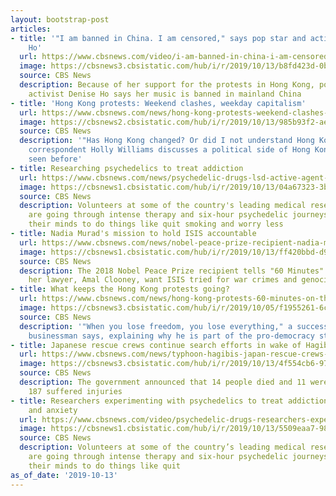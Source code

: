 ```yaml
---
layout: bootstrap-post
articles:
- title: '"I am banned in China. I am censored," says pop star and activist Denise
    Ho'
  url: https://www.cbsnews.com/video/i-am-banned-in-china-i-am-censored-says-pop-star-and-activist-denise-ho/
  image: https://cbsnews3.cbsistatic.com/hub/i/r/2019/10/13/b8fd423d-0bb8-4074-985c-8497cbf4e6eb/thumbnail/1200x630/166fc7c9876be486b004fd039e0852fe/hongkongextra1-10-1951246-640x360.jpg
  source: CBS News
  description: Because of her support for the protests in Hong Kong, pop star and
    activist Denise Ho says her music is banned in mainland China
- title: 'Hong Kong protests: Weekend clashes, weekday capitalism'
  url: https://www.cbsnews.com/news/hong-kong-protests-weekend-clashes-weekday-capitalism-60-minutes-2019-10-13/
  image: https://cbsnews2.cbsistatic.com/hub/i/r/2019/10/13/985b93f2-ae5e-4423-974e-bea37683c6d2/thumbnail/1200x630/28aa5d31cf2846479244d3070364455b/ot-hongkong.jpg
  source: CBS News
  description: '"Has Hong Kong changed? Or did I not understand Hong Kong?" Foreign
    correspondent Holly Williams discusses a political side of Hong Kong she hadn''t
    seen before'
- title: Researching psychedelics to treat addiction
  url: https://www.cbsnews.com/news/psychedelic-drugs-lsd-active-agent-in-magic-mushrooms-to-treat-addiction-depression-anxiety-60-minutes-2019-10-13/
  image: https://cbsnews1.cbsistatic.com/hub/i/r/2019/10/13/04a67323-3b18-4c4d-a71d-d2705a297b6b/thumbnail/1200x630/a42b62ad3225ce306619390c88a0f42f/anderson-on-couch.jpg
  source: CBS News
  description: Volunteers at some of the country's leading medical research centers
    are going through intense therapy and six-hour psychedelic journeys deep into
    their minds to do things like quit smoking and worry less
- title: Nadia Murad's mission to hold ISIS accountable
  url: https://www.cbsnews.com/news/nobel-peace-prize-recipient-nadia-murad-and-amal-clooney-vow-to-take-isis-to-court-60-minutes-2019-10-13/
  image: https://cbsnews1.cbsistatic.com/hub/i/r/2019/10/13/ff420bbd-d9e2-4856-b956-38510d1fe39d/thumbnail/1200x630/ff81406ea3b5169e708f5abb733bd51a/nadiavideo.jpg
  source: CBS News
  description: The 2018 Nobel Peace Prize recipient tells "60 Minutes" why she and
    her lawyer, Amal Clooney, want ISIS tried for war crimes and genocide
- title: What keeps the Hong Kong protests going?
  url: https://www.cbsnews.com/news/hong-kong-protests-60-minutes-on-the-streets-of-hong-kong-with-pro-democracy-demonstrators-2019-10-13/
  image: https://cbsnews3.cbsistatic.com/hub/i/r/2019/10/05/f1955261-6c98-4472-8f06-975294f3a4cb/thumbnail/1200x630/a76c9f45dd620acebc1d0d291e351ea0/ap-19278393761214.jpg
  source: CBS News
  description: '"When you lose freedom, you lose everything," a successful Hong Kong
    businessman says, explaining why he is part of the pro-democracy street protests'
- title: Japanese rescue crews continue search efforts in wake of Hagibis
  url: https://www.cbsnews.com/news/typhoon-hagibis-japan-rescue-crews-continue-search-efforts-in-wake-of-tropical-storm-2019-10-13/
  image: https://cbsnews3.cbsistatic.com/hub/i/r/2019/10/13/4f554cb6-9796-4900-b34a-2e459be421b1/thumbnail/1200x630/604b474a67efdecfaa437fa415dbce1d/ap-19284118350122.jpg
  source: CBS News
  description: The government announced that 14 people died and 11 were missing, while
    187 suffered injuries
- title: Researchers experimenting with psychedelics to treat addiction, depression
    and anxiety
  url: https://www.cbsnews.com/video/psychedelic-drugs-researchers-experimenting-with-active-agent-in-magic-mushrooms-to-treat-addiction-depression-and/
  image: https://cbsnews1.cbsistatic.com/hub/i/r/2019/10/13/5509eaa7-988e-4e45-95cf-39c92ddc539f/thumbnail/1200x630/1c974c7fb2e8d4a2bf8f809dca75ce61/psychedelicsciencevideo-1951212-640x360.jpg
  source: CBS News
  description: Volunteers at some of the country’s leading medical research centers
    are going through intense therapy and six-hour psychedelic journeys deep into
    their minds to do things like quit
as_of_date: '2019-10-13'
---
```


